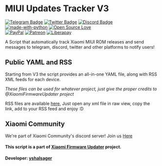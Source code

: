 # MIUI Updates Tracker V3

[![Telegram Badge](https://img.shields.io/badge/Telegram-Subscribe-2CA5E0?style=flat&labelColor=2CA5E0&logo=Telegram&logoColor=white&link=https://t.me/MIUIUpdatesTracker)](https://t.me/MIUIUpdatesTracker)
[![Twitter Badge](https://img.shields.io/badge/Twitter-Follow-1ca0f1?style=flat&labelColor=1ca0f1&logo=twitter&logoColor=white&link=https://twitter.com/MiFwUpdater)](https://twitter.com/MiFwUpdater)
[![Discord Badge](https://img.shields.io/badge/Discord-Subscribe-7289DA?style=flat&labelColor=7289DA&logo=Discord&logoColor=white)](https://discord.gg/xiaomi) <br />
[![made-with-python](https://img.shields.io/badge/Made%20with-Python%203-3776AB?style=flat&labelColor=3776AB&logo=python&logoColor=white&link=https://www.python.org/)](https://www.python.org/)
[![Open Source Love](https://badges.frapsoft.com/os/v3/open-source.svg?v=103)](#) <br />
[![PayPal](https://img.shields.io/badge/PayPal-Donate-00457C?style=flat&labelColor=00457C&logo=PayPal&logoColor=white&link=https://www.paypal.me/yshalsager)](https://www.paypal.me/yshalsager)
[![Patreon](https://img.shields.io/badge/Patreon-Support-F96854?style=flat&labelColor=F96854&logo=Patreon&logoColor=white&link=https://www.paypal.me/yshalsager)](https://www.paypal.me/yshalsager)
[![Liberapay](https://img.shields.io/badge/Liberapay-Support-F6C915?style=flat&labelColor=F6C915&logo=Liberapay&logoColor=white&link=https://liberapay.com/yshalsager)](https://liberapay.com/yshalsager)

A Script that automatically track Xiaomi MIUI ROM releases and send messages to telegram, discord, twitter and other platforms to notify users!

## Public YAML and RSS
Starting from V3 the script provides an all-in-one YAML file, along with RSS XML feeds for each device.

_These files can be used for whatever project, just give the proper credits to @XiaomiFirmwareUpdater project_

RSS files are available [here](https://github.com/XiaomiFirmwareUpdater/miui-updates-tracker/tree/master/rss), Just open any xml file in raw view, copy the link, add to your RSS feed and enjoy :D

## Xiaomi Community
We're part of Xiaomi Community's discord server! Join us [Here](https://discord.gg/xiaomi)

#### This script is a part of [Xiaomi Firmware Updater](https://github.com/XiaomiFirmwareUpdater) project.
#### Developer: [yshalsager](https://github.com/yshalsager)

